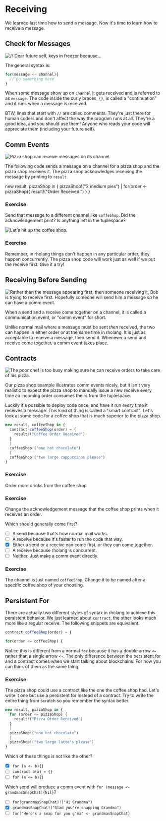 # Receiving 

We learned last time how to send a message. Now it's time to learn how to receive a message.
## Check for Messages

![// Dear future self, keys in freezer because...](./images/receiving-Keys.png)

The general syntax is:

```javascript
for(message <- channel){
  // Do something here
}
```

When some message show up on `channel` it gets received and is referred to as `message`. The code inside the curly braces, `{}`, is called a "continuation" and it runs when a message is received.

BTW, lines that start with `//` are called comments. They're just there for human coders and don't affect the way the program runs at all. They're a good idea, and you should use them! Anyone who reads your code will appreciate them (including your future self).


## Comm Events

![Pizza shop can receive messages on its channel.](./images/receiving-pizza.png)

The following code sends a message on a channel for a pizza shop and the pizza shop receives it. The pizza shop acknowledges receiving the message by printing to `result`.

new result, pizzaShop in {
  pizzaShop!("2 medium pies")
  |
  for(order <- pizzaShop){
    result!("Order Received.")
  }
}


### Exercise
Send that message to a different channel like `coffeShop`. Did the acknowledgement print? Is anything left in the tuplespace?

![Let's hit up the coffee shop.](./images/receiving-coffee.png)

### Exercise
Remember, in rholang things don't happen in any particular order, they happen concurrently. The pizza shop code will work just as well if we put the receive first. Give it a try!


## Receiving Before Sending

![Rather than the message appearing first, then someone receiving it, Bob is trying to receive first. Hopefully someone will send him a message so he can have a comm event.](./images/receiving-lookingForMessages.png)

When a send and a receive come together on a channel, it is called a communication event, or "comm event" for short.

Unlike normal mail where a message must be sent _then_ received, the two can happen in either order or at the same time in rholang. It is just as acceptable to receive a message, then send it. Whenever a send and receive come together, a comm event takes place.


## Contracts

![The poor chef is too busy making sure he can receive orders to take care of his pizza.](./images/receiving-pizzaBurning.png)

Our pizza shop example illustrates comm events nicely, but it isn't very realistic to expect the pizza shop to manually issue a new receive every time an incoming order consumes theirs from the tuplespace.

Luckily it's possible to deploy code once, and have it run _every_ time it receives a message. This kind of thing is called a "smart contract". Let's look at some code for a coffee shop that is much superior to the pizza shop.

```javascript
new result, coffeeShop in {
  contract coffeeShop(order) = {
    result!("Coffee Order Received")
  }
  |
  coffeeShop!("one hot chocolate")
  |
  coffeeShop!("two large cappuccinos please")
}
```

### Exercise
Order more drinks from the coffee shop

### Exercise
Change the acknowledgement message that the coffee shop prints when it receives an order.

Which should generally come first?
- [ ] A send because that's how normal mail works.
- [ ] A receive because it's faster to run the code that way.
- [x] Either a send or a receive can come first, or they can come together.
- [ ] A receive because rholang is concurrent.
- [ ] Neither. Just make a comm event directly.

### Exercise
The channel is just named `coffeeShop`. Change it to be named after a specific coffee shop of your choosing.


## Persistent For
There are actually two different styles of syntax in rholang to achieve this persistent behavior. We just learned about `contract`, the other looks much more like a regular receive. The following snippets are equivalent.

```javascript
contract coffeeShop(order) = {
```

```javascript
for(order <= coffeeShop) {
```
Notice this is different from a normal `for` because it has a double arrow `<=` rather than a single arrow `<-`. The only difference between the persistent for and a contract comes when we start talking about blockchains. For now you can think of them as the same thing.

### Exercise
The pizza shop could use a contract like the one the coffee shop had. Let's write it one but use a persistent for instead of a contract. Try to write the entire thing from scratch so you remember the syntax better.

```javascript
new result, pizzaShop in {
  for (order <= pizzaShop) {
    result!("Pizza Order Received")
  }
  |
  pizzaShop!("one hot chocolate")
  |
  pizzaShop!("two large latte's please")
}
```

Which of these things is not like the other?
- [x] `for (a <- b){}`
- [ ] `contract b(a) = {}`
- [ ] `for (a <= b){}`

Which send will produce a comm event with `for (message <- grandmasSnapChat){Nil}`?
- [ ] `for(grandmasSnapChat)!("Hi Grandma")`
- [x] `grandmasSnapChat!("Glad you're snapping Grandma")`
- [ ] `for("Here's a snap for you g'ma" <- grandmasSnapChat)`
